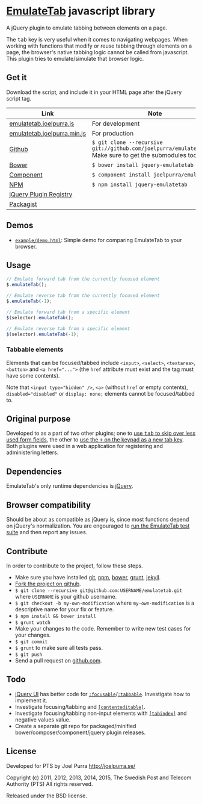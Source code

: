# [EmulateTab](http://joelpurra.github.com/emulatetab) javascript library

A jQuery plugin to emulate tabbing between elements on a page.

The <kbd>tab</kbd> key is very useful when it comes to navigating webpages. When working with functions that modify or reuse tabbing through elements on a page, the browser's native tabbing logic cannot be called from javascript. This plugin tries to emulate/simulate that browser logic.



## Get it

Download the script, and include it in your HTML page after the jQuery script tag.

Link | Note
--- | ---
[emulatetab.joelpurra.js](https://raw.github.com/joelpurra/emulatetab/gh-pages/dist/emulatetab.joelpurra.js) | For development
[emulatetab.joelpurra.min.js](https://raw.github.com/joelpurra/emulatetab/gh-pages/dist/emulatetab.joelpurra.min.js) | For production
[Github](http://joelpurra.github.com/emulatetab) | `$ git clone --recursive git://github.com/joelpurra/emulatetab.git` <br /> Make sure to get the submodules too.
[Bower](http://sindresorhus.com/bower-components/#!/search/jquery-emulatetab) | `$ bower install jquery-emulatetab`
[Component](http://component.io/joelpurra/emulatetab) | `$ component install joelpurra/emulatetab`
[NPM](https://npmjs.org/package/jquery-emulatetab) | `$ npm install jquery-emulatetab`
[jQuery Plugin Registry](http://plugins.jquery.com/emulatetab/) |
[Packagist](https://packagist.org/packages/joelpurra/emulatetab) |



## Demos
* [`example/demo.html`](http://joelpurra.github.com/emulatetab/example/demo.html): Simple demo for comparing EmulateTab to your browser.



## Usage

```javascript
// Emulate forward tab from the currently focused element 
$.emulateTab();

// Emulate reverse tab from the currently focused element 
$.emulateTab(-1);

// Emulate forward tab from a specific element
$(selector).emulateTab();

// Emulate reverse tab from a specific element
$(selector).emulateTab(-1);
```

### Tabbable elements
Elements that can be focused/tabbed include `<input>`, `<select>`, `<textarea>`, `<button>` and `<a href="...">` (the `href` attribute must exist and the tag must have some contents).

Note that `<input type="hidden" />`, `<a>` (without `href` or empty contents), `disabled="disabled"` or `display: none;` elements cannot be focused/tabbed to.



## Original purpose
Developed to as a part of two other plugins; one to [use <kbd>tab</kbd> to skip over less used form fields](https://github.com/joelpurra/skipontab), the other to [use the <kbd>+</kbd> on the keypad as a new tab key](https://github.com/joelpurra/plusastab). Both plugins were used in a web application for registering and administering letters.



## Dependencies
EmulateTab's only runtime dependencies is [jQuery](http://jquery.com/).



## Browser compatibility
Should be about as compatible as jQuery is, since most functions depend on jQuery's normalization. You are engouraged to [run the EmulateTab test suite](http://joelpurra.github.com/emulatetab/test/) and then report any issues.



## Contribute
In order to contribute to the project, follow these steps.

- Make sure you have installed [git](http://git-scm.com/downloads), [npm](http://nodejs.org/download/), [bower](http://bower.io/#installing-bower), [grunt](http://gruntjs.com/getting-started), [jekyll](http://jekyllrb.com/docs/installation/).
- [Fork the project on github](https://github.com/joelpurra/emulatetab/fork).
- `$ git clone --recursive git@github.com:USERNAME/emulatetab.git` where `USERNAME` is your github username.
- `$ git checkout -b my-own-modification` where `my-own-modification` is a descriptive name for your fix or feature.
- `$ npm install && bower install`
- `$ grunt watch`
- Make your changes to the code. Remember to write new test cases for your changes.
- `$ git commit`
- `$ grunt` to make sure all tests pass.
- `$ git push`
- Send a pull request on [github.com](https://github.com).



## Todo

* [jQuery UI](http://jqueryui.com/) has better code for [`:focusable`](https://github.com/jquery/jquery-ui/blob/master/ui/jquery.ui.core.js#L210)/[`:tabbable`](https://github.com/jquery/jquery-ui/blob/master/ui/jquery.ui.core.js#L214). Investigate how to implement it.
* Investigate focusing/tabbing and [`[contenteditable]`](http://www.whatwg.org/specs/web-apps/current-work/#contenteditable).
* Investigate focusing/tabbing non-input elements with [`[tabindex]`](http://www.w3.org/TR/html4/interact/forms.html#h-17.11.1) and negative values value.
* Create a separate git repo for packaged/minified bower/composer/component/jquery plugin releases.


## License
Developed for PTS by Joel Purra <http://joelpurra.se/>

Copyright (c) 2011, 2012, 2013, 2014, 2015, The Swedish Post and Telecom Authority (PTS)
All rights reserved.

Released under the BSD license.
